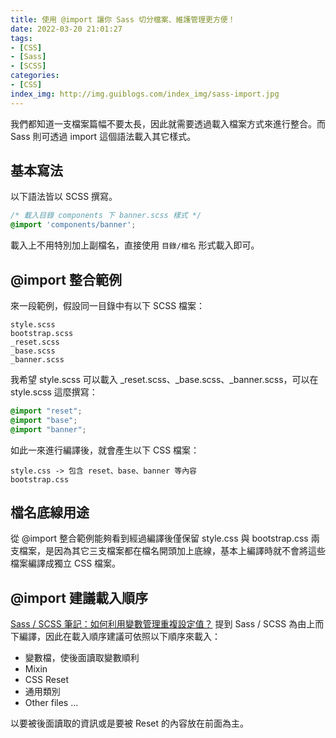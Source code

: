 ```yaml
---
title: 使用 @import 讓你 Sass 切分檔案、維護管理更方便！
date: 2022-03-20 21:01:27
tags:
- [CSS]
- [Sass]
- [SCSS]
categories:
- [CSS]
index_img: http://img.guiblogs.com/index_img/sass-import.jpg
---
```


我們都知道一支檔案篇幅不要太長，因此就需要透過載入檔案方式來進行整合。而 Sass 則可透過 import 這個語法載入其它樣式。

<!-- more -->

## 基本寫法

以下語法皆以 SCSS 撰寫。

``` SCSS
/* 載入目錄 components 下 banner.scss 樣式 */
@import 'components/banner';
```

載入上不用特別加上副檔名，直接使用 `目錄/檔名` 形式載入即可。

## @import 整合範例

來一段範例，假設同一目錄中有以下 SCSS 檔案：

```
style.scss
bootstrap.scss
_reset.scss
_base.scss
_banner.scss
```

我希望 style.scss 可以載入 _reset.scss、_base.scss、_banner.scss，可以在 style.scss 這麼撰寫：

``` SCSS
@import "reset";
@import "base";
@import "banner";
```

如此一來進行編譯後，就會產生以下 CSS 檔案：

```
style.css -> 包含 reset、base、banner 等內容
bootstrap.css
```

## 檔名底線用途

從 @import 整合範例能夠看到經過編譯後僅保留 style.css 與 bootstrap.css 兩支檔案，是因為其它三支檔案都在檔名開頭加上底線，基本上編譯時就不會將這些檔案編譯成獨立 CSS 檔案。

## @import 建議載入順序

[Sass / SCSS 筆記：如何利用變數管理重複設定值？](https://guiblogs.com/sass-variable/) 提到 Sass / SCSS 為由上而下編譯，因此在載入順序建議可依照以下順序來載入：

* 變數檔，使後面讀取變數順利
* Mixin
* CSS Reset
* 通用類別
* Other files ...

以要被後面讀取的資訊或是要被 Reset 的內容放在前面為主。
